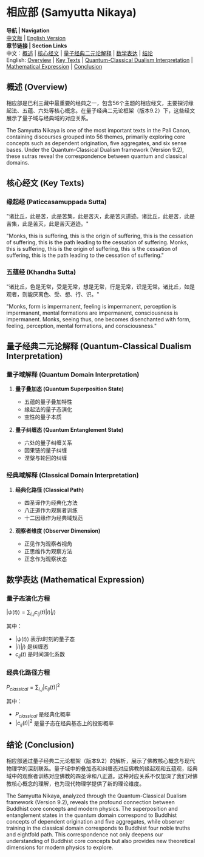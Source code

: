 # 相应部 (Samyutta Nikaya)

**导航 | Navigation**  
[中文版](#相应部解析) | [English Version](#samyutta-nikaya-analysis)  
**章节链接 | Section Links**  
中文：[概述](#概述-overview) | [核心经文](#核心经文-key-texts) | [量子经典二元论解释](#量子经典二元论解释-quantum-classical-dualism-interpretation) | [数学表达](#数学表达-mathematical-expression) | [结论](#结论-conclusion)  
English: [Overview](#概述-overview) | [Key Texts](#核心经文-key-texts) | [Quantum-Classical Dualism Interpretation](#量子经典二元论解释-quantum-classical-dualism-interpretation) | [Mathematical Expression](#数学表达-mathematical-expression) | [Conclusion](#结论-conclusion)

## 概述 (Overview)

相应部是巴利三藏中最重要的经典之一，包含56个主题的相应经文，主要探讨缘起法、五蕴、六处等核心概念。在量子经典二元论框架（版本9.2）下，这些经文展示了量子域与经典域的对应关系。

The Samyutta Nikaya is one of the most important texts in the Pali Canon, containing discourses grouped into 56 themes, primarily exploring core concepts such as dependent origination, five aggregates, and six sense bases. Under the Quantum-Classical Dualism framework (Version 9.2), these sutras reveal the correspondence between quantum and classical domains.

## 核心经文 (Key Texts)

### 缘起经 (Paticcasamuppada Sutta)
"诸比丘，此是苦，此是苦集，此是苦灭，此是苦灭道迹。诸比丘，此是苦，此是苦集，此是苦灭，此是苦灭道迹。"

"Monks, this is suffering, this is the origin of suffering, this is the cessation of suffering, this is the path leading to the cessation of suffering. Monks, this is suffering, this is the origin of suffering, this is the cessation of suffering, this is the path leading to the cessation of suffering."

### 五蕴经 (Khandha Sutta)
"诸比丘，色是无常，受是无常，想是无常，行是无常，识是无常。诸比丘，如是观者，则能厌离色、受、想、行、识。"

"Monks, form is impermanent, feeling is impermanent, perception is impermanent, mental formations are impermanent, consciousness is impermanent. Monks, seeing thus, one becomes disenchanted with form, feeling, perception, mental formations, and consciousness."

## 量子经典二元论解释 (Quantum-Classical Dualism Interpretation)

### 量子域解释 (Quantum Domain Interpretation)
1. **量子叠加态 (Quantum Superposition State)**
   - 五蕴的量子叠加特性
   - 缘起法的量子态演化
   - 空性的量子本质

2. **量子纠缠态 (Quantum Entanglement State)**
   - 六处的量子纠缠关系
   - 因果链的量子纠缠
   - 涅槃与轮回的纠缠

### 经典域解释 (Classical Domain Interpretation)
1. **经典化路径 (Classical Path)**
   - 四圣谛作为经典化方法
   - 八正道作为观察者训练
   - 十二因缘作为经典域规范

2. **观察者维度 (Observer Dimension)**
   - 正见作为观察者视角
   - 正思维作为观察方法
   - 正念作为观察状态

## 数学表达 (Mathematical Expression)

### 量子态演化方程
$`
|\psi(t)\rangle = \sum_{i,j} c_{ij}(t)|i\rangle|j\rangle
`$

其中：
- $`|\psi(t)\rangle`$ 表示t时刻的量子态
- $`|i\rangle|j\rangle`$ 是纠缠态
- $`c_{ij}(t)`$ 是时间演化系数

### 经典化路径方程
$`
P_{classical} = \sum_{i,j} |c_{ij}(t)|^2
`$

其中：
- $`P_{classical}`$ 是经典化概率
- $`|c_{ij}(t)|^2`$ 是量子态在经典基态上的投影概率

## 结论 (Conclusion)

相应部通过量子经典二元论框架（版本9.2）的解析，展示了佛教核心概念与现代物理学的深刻联系。量子域中的叠加态和纠缠态对应佛教的缘起观和五蕴观，经典域中的观察者训练对应佛教的四圣谛和八正道。这种对应关系不仅加深了我们对佛教核心概念的理解，也为现代物理学提供了新的理论维度。

The Samyutta Nikaya, analyzed through the Quantum-Classical Dualism framework (Version 9.2), reveals the profound connection between Buddhist core concepts and modern physics. The superposition and entanglement states in the quantum domain correspond to Buddhist concepts of dependent origination and five aggregates, while observer training in the classical domain corresponds to Buddhist four noble truths and eightfold path. This correspondence not only deepens our understanding of Buddhist core concepts but also provides new theoretical dimensions for modern physics to explore. 